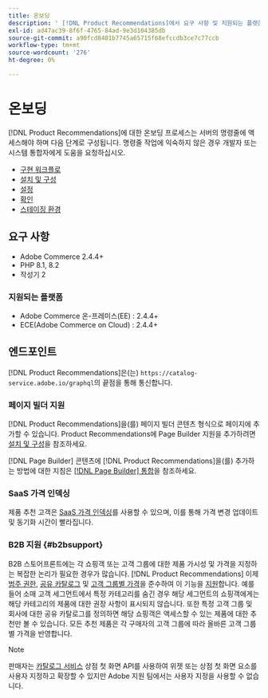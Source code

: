 ```yaml
---
title: 온보딩
description: ' [!DNL Product Recommendations]에서 요구 사항 및 지원되는 플랫폼에 대해 알아봅니다.'
exl-id: ad47ac39-8f6f-4765-84ad-9e3d104385db
source-git-commit: a90fcd8401b7745a65715f68efccdb3ce7c77ccb
workflow-type: tm+mt
source-wordcount: '276'
ht-degree: 0%

---
```


# 온보딩

[!DNL Product Recommendations]에 대한 온보딩 프로세스는 서버의 명령줄에 액세스해야 하며 다음 단계로 구성됩니다. 명령줄 작업에 익숙하지 않은 경우 개발자 또는 시스템 통합자에게 도움을 요청하십시오.

- [구현 워크플로](implementation-workflow.md)
- [설치 및 구성](install-configure.md)
- [설정](settings.md)
- [확인](verify.md)
- [스테이징 환경](staging-environment.md)

## 요구 사항

- Adobe Commerce 2.4.4+
- PHP 8.1, 8.2
- 작성기 2

### 지원되는 플랫폼

- Adobe Commerce 온-프레미스(EE) : 2.4.4+
- ECE(Adobe Commerce on Cloud) : 2.4.4+

## 엔드포인트

[!DNL Product Recommendations]은(는) `https://catalog-service.adobe.io/graphql`의 끝점을 통해 통신합니다.

### 페이지 빌더 지원

[!DNL Product Recommendations]을(를) 페이지 빌더 콘텐츠 형식으로 페이지에 추가할 수 있습니다. Product Recommendations에 Page Builder 지원을 추가하려면 [설치 및 구성](install-configure.md)을 참조하세요.

[!DNL Page Builder] 콘텐츠에 [!DNL Product Recommendations]을(를) 추가하는 방법에 대한 지침은 [[!DNL Page Builder] 통합](page-builder.md)을 참조하세요.

### SaaS 가격 인덱싱

제품 추천 고객은 [SaaS 가격 인덱싱](../price-index/price-indexing.md)를 사용할 수 있으며, 이를 통해 가격 변경 업데이트 및 동기화 시간이 빨라집니다.

### B2B 지원 {#b2bsupport}

B2B 스토어프론트에는 각 쇼핑객 또는 고객 그룹에 대한 제품 가시성 및 가격을 지정하는 복잡한 논리가 필요한 경우가 많습니다. [!DNL Product Recommendations] 이제 [범주 권한](https://experienceleague.adobe.com/docs/commerce-admin/catalog/categories/category-permissions.html), [공유 카탈로그](https://experienceleague.adobe.com/docs/commerce-admin/b2b/shared-catalogs/catalog-shared.html) 및 [고객 그룹별 가격](https://experienceleague.adobe.com/docs/commerce-admin/catalog/products/pricing/pricing-advanced.html)을 준수하여 이 기능을 [지원](release-notes.md)합니다. 예를 들어 소매 고객 세그먼트에서 특정 카테고리를 숨긴 경우 해당 세그먼트의 쇼핑객에게는 해당 카테고리의 제품에 대한 권장 사항이 표시되지 않습니다. 또한 특정 고객 그룹 및 회사에 대한 공유 카탈로그를 정의하면 해당 쇼핑객은 액세스할 수 있는 제품에 대한 추천만 볼 수 있습니다. 모든 추천 제품은 각 구매자의 고객 그룹에 따라 올바른 고객 그룹별 가격을 반영합니다.

>[!NOTE]
>
>판매자는 [카탈로그 서비스](../catalog-service/overview.md) 상점 첫 화면 API를 사용하여 위젯 또는 상점 첫 화면 요소를 사용자 지정하고 확장할 수 있지만 Adobe 지원 팀에서는 사용자 지정을 사용할 수 없습니다.
